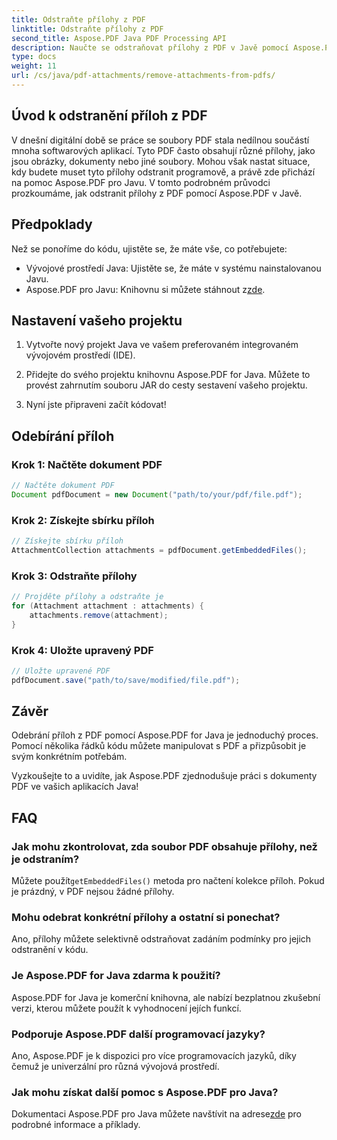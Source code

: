 ```yaml
---
title: Odstraňte přílohy z PDF
linktitle: Odstraňte přílohy z PDF
second_title: Aspose.PDF Java PDF Processing API
description: Naučte se odstraňovat přílohy z PDF v Javě pomocí Aspose.PDF. Podrobný průvodce a kód pro manipulaci s PDF.
type: docs
weight: 11
url: /cs/java/pdf-attachments/remove-attachments-from-pdfs/
---
```


## Úvod k odstranění příloh z PDF

V dnešní digitální době se práce se soubory PDF stala nedílnou součástí mnoha softwarových aplikací. Tyto PDF často obsahují různé přílohy, jako jsou obrázky, dokumenty nebo jiné soubory. Mohou však nastat situace, kdy budete muset tyto přílohy odstranit programově, a právě zde přichází na pomoc Aspose.PDF pro Javu. V tomto podrobném průvodci prozkoumáme, jak odstranit přílohy z PDF pomocí Aspose.PDF v Javě.

## Předpoklady

Než se ponoříme do kódu, ujistěte se, že máte vše, co potřebujete:

- Vývojové prostředí Java: Ujistěte se, že máte v systému nainstalovanou Javu.
-  Aspose.PDF pro Javu: Knihovnu si můžete stáhnout z[zde](https://releases.aspose.com/pdf/java/).

## Nastavení vašeho projektu

1. Vytvořte nový projekt Java ve vašem preferovaném integrovaném vývojovém prostředí (IDE).

2. Přidejte do svého projektu knihovnu Aspose.PDF for Java. Můžete to provést zahrnutím souboru JAR do cesty sestavení vašeho projektu.

3. Nyní jste připraveni začít kódovat!

## Odebírání příloh

### Krok 1: Načtěte dokument PDF

```java
// Načtěte dokument PDF
Document pdfDocument = new Document("path/to/your/pdf/file.pdf");
```

### Krok 2: Získejte sbírku příloh

```java
// Získejte sbírku příloh
AttachmentCollection attachments = pdfDocument.getEmbeddedFiles();
```

### Krok 3: Odstraňte přílohy

```java
// Projděte přílohy a odstraňte je
for (Attachment attachment : attachments) {
    attachments.remove(attachment);
}
```

### Krok 4: Uložte upravený PDF

```java
// Uložte upravené PDF
pdfDocument.save("path/to/save/modified/file.pdf");
```

## Závěr

Odebrání příloh z PDF pomocí Aspose.PDF for Java je jednoduchý proces. Pomocí několika řádků kódu můžete manipulovat s PDF a přizpůsobit je svým konkrétním potřebám.

Vyzkoušejte to a uvidíte, jak Aspose.PDF zjednodušuje práci s dokumenty PDF ve vašich aplikacích Java!

## FAQ

### Jak mohu zkontrolovat, zda soubor PDF obsahuje přílohy, než je odstraním?

 Můžete použít`getEmbeddedFiles()` metoda pro načtení kolekce příloh. Pokud je prázdný, v PDF nejsou žádné přílohy.

### Mohu odebrat konkrétní přílohy a ostatní si ponechat?

Ano, přílohy můžete selektivně odstraňovat zadáním podmínky pro jejich odstranění v kódu.

### Je Aspose.PDF for Java zdarma k použití?

Aspose.PDF for Java je komerční knihovna, ale nabízí bezplatnou zkušební verzi, kterou můžete použít k vyhodnocení jejích funkcí.

### Podporuje Aspose.PDF další programovací jazyky?

Ano, Aspose.PDF je k dispozici pro více programovacích jazyků, díky čemuž je univerzální pro různá vývojová prostředí.

### Jak mohu získat další pomoc s Aspose.PDF pro Java?

 Dokumentaci Aspose.PDF pro Java můžete navštívit na adrese[zde](https://reference.aspose.com/pdf/java/) pro podrobné informace a příklady.